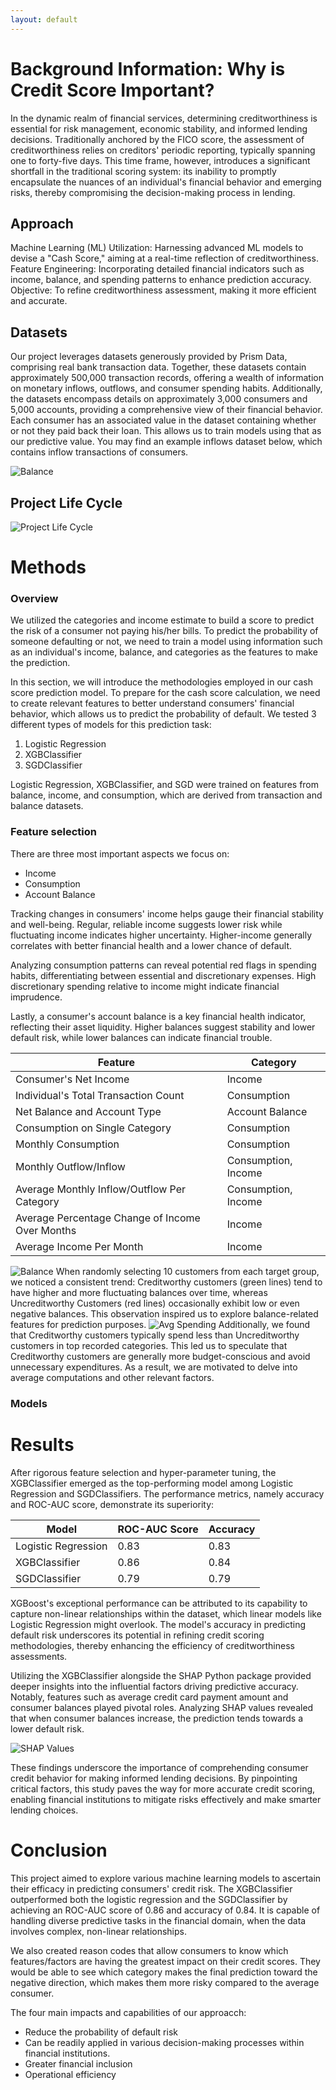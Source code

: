 ```yaml
--- 
layout: default
---
```


# Background Information: Why is Credit Score Important? 

In the dynamic realm of financial services, determining creditworthiness is essential for risk management, economic stability, and informed lending decisions. Traditionally anchored by the FICO score, the assessment of creditworthiness relies on creditors' periodic reporting, typically spanning one to forty-five days. This time frame, however, introduces a significant shortfall in the traditional scoring system: its inability to promptly encapsulate the nuances of an individual's financial behavior and emerging risks, thereby compromising the decision-making process in lending. 

## Approach


Machine Learning (ML) Utilization: Harnessing advanced ML models to devise a "Cash Score," aiming at a real-time reflection of creditworthiness.
Feature Engineering: Incorporating detailed financial indicators such as income, balance, and spending patterns to enhance prediction accuracy.
Objective: To refine creditworthiness assessment, making it more efficient and accurate.

## Datasets
Our project leverages datasets generously provided by Prism Data, comprising real bank transaction data. Together, these datasets contain approximately 500,000 transaction records, offering a wealth of information on monetary inflows, outflows, and consumer spending habits. Additionally, the datasets encompass details on approximately 3,000 consumers and 5,000 accounts, providing a comprehensive view of their financial behavior. Each consumer has an associated value in the dataset containing whether or not they paid back their loan. This allows us to train models using that as our predictive value. You may find an example inflows dataset below, which contains inflow transactions of consumers.

![Balance](assets/inflows.png)


## Project Life Cycle
![Project Life Cycle](assets/diagram.png)

# Methods

### Overview
We utilized the categories and income estimate to build a score to predict the risk of a consumer not paying his/her bills. To predict the probability of someone defaulting or not, we need to train a model using information such as an individual's income, balance, and categories as the features to make the prediction. 

In this section, we will introduce the methodologies employed in our cash score prediction model. To prepare for the cash score calculation, we need to create relevant features to better understand consumers' financial behavior, which allows us to predict the probability of default. We tested 3 different types of models for this prediction task: 
1. Logistic Regression
2. XGBClassifier
3. SGDClassifier

Logistic Regression, XGBClassifier, and SGD were trained on features from balance, income, and consumption, which are derived from transaction and balance datasets. 

### Feature selection
There are three most important aspects we focus on:
- Income
- Consumption
- Account Balance
  
Tracking changes in consumers' income helps gauge their financial stability and well-being. Regular, reliable income suggests lower risk while fluctuating income indicates higher uncertainty. Higher-income generally correlates with better financial health and a lower chance of default.

Analyzing consumption patterns can reveal potential red flags in spending habits, differentiating between essential and discretionary expenses. High discretionary spending relative to income might indicate financial imprudence.

Lastly, a consumer's account balance is a key financial health indicator, reflecting their asset liquidity. Higher balances suggest stability and lower default risk, while lower balances can indicate financial trouble.

| Feature              | Category 
|---------------------|---------------|
| Consumer's Net Income | Income         | 
| Individual's Total Transaction Count       | Consumption      | 
| Net Balance and Account Type       | Account Balance          | 
| Consumption on Single Category     | Consumption              | 
| Monthly Consumption       | Consumption      | 
| Monthly Outflow/Inflow       |Consumption, Income          | 
| Average Monthly Inflow/Outflow Per Category       | Consumption, Income          | 
| Average Percentage Change of Income Over Months | Income |
| Average Income Per Month | Income |

![Balance](assets/Balance.png)
When randomly selecting 10 customers from each target group, we noticed a consistent trend: Creditworthy customers (green lines) tend to have higher and more fluctuating balances over time, whereas Uncreditworthy Customers (red lines) occasionally exhibit low or even negative balances. This observation inspired us to explore balance-related features for prediction purposes.
![Avg Spending](assets/AvgSpend.png)
Additionally, we found that Creditworthy customers typically spend less than Uncreditworthy customers in top recorded categories. This led us to speculate that Creditworthy customers are generally more budget-conscious and avoid unnecessary expenditures. As a result, we are motivated to delve into average computations and other relevant factors.

### Models

# Results

After rigorous feature selection and hyper-parameter tuning, the XGBClassifier emerged as the top-performing model among Logistic Regression and SGDClassifiers. The performance metrics, namely accuracy and ROC-AUC score, demonstrate its superiority:

| Model               | ROC-AUC Score | Accuracy |
|---------------------|---------------|----------|
| Logistic Regression | 0.83          | 0.83     |
| XGBClassifier       | 0.86          | 0.84     |
| SGDClassifier       | 0.79          | 0.79     |

XGBoost's exceptional performance can be attributed to its capability to capture non-linear relationships within the dataset, which linear models like Logistic Regression might overlook. The model's accuracy in predicting default risk underscores its potential in refining credit scoring methodologies, thereby enhancing the efficiency of creditworthiness assessments.

Utilizing the XGBClassifier alongside the SHAP Python package provided deeper insights into the influential factors driving predictive accuracy. Notably, features such as average credit card payment amount and consumer balances played pivotal roles. Analyzing SHAP values revealed that when consumer balances increase, the prediction tends towards a lower default risk.

![SHAP Values](assets/shap_values.png)

These findings underscore the importance of comprehending consumer credit behavior for making informed lending decisions. By pinpointing critical factors, this study paves the way for more accurate credit scoring, enabling financial institutions to mitigate risks effectively and make smarter lending choices.

# Conclusion

This project aimed to explore various machine learning models to ascertain their efficacy in predicting consumers' credit risk. The XGBClassifier outperformed both the logistic regression and the SGDClassifier by achieving an ROC-AUC score of 0.86 and accuracy of 0.84. It is capable of handling diverse predictive tasks in the financial domain, when the data involves complex, non-linear relationships. 

We also created reason codes that allow consumers to know which features/factors are having the greatest impact on their credit scores. They would be able to see which category makes the final prediction toward the negative direction, which makes them more risky compared to the average consumer. 

The four main impacts and capabilities of our approacch:
- Reduce the probability of default risk
- Can be readily applied in various decision-making processes within financial institutions.
- Greater financial inclusion 
- Operational efficiency

